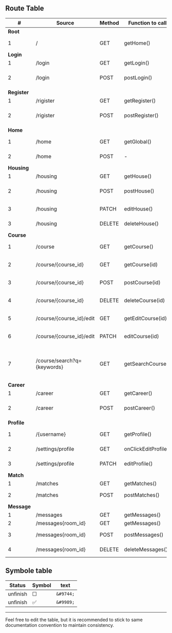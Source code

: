 ## Route Table 
| #  | Source | Method | Function to call | Destination  | Description |  Checkpoint |
|-------|-------|-------|-------|-------|-------|-------|
| **Root**   |             |     |        |   |       |      |
| 1 | /  |  GET | getHome() | /home or /login | route to /home if login, else /login |&#9744;|
| **Login**   |             |     |        |   |       |      |
| 1 | /login  | GET  | getLogin()  | /login  | render login.html |&#9744;|
| 2 | /login  | POST  | postLogin()  |  /{login} or /home  | if loginError, route to /login with error message, else /home | &#9744; |
| **Register**   |             |     |        |   |       |      |
| 1 | /rigister  | GET  | getRegister()  |  /register | render regiser.html  |&#9989;|
| 2 | /rigister  | POST  | postRegister()  |  /home or /register | if registerError, route to /register with error message, else /home |&#9989;|
| **Home**   |             |     |        |   |       |      |
| 1 | /home  | GET  | getGlobal()  |  /home or /login | if not login, route to /login, else render user.html  |&#9989;|
| 2 | /home  | POST  | - | /error | forbidden to do post request under /home |&#9989;|
| **Housing**  |      |   |     |  |   |   |
| 1 | /housing  | GET  | getHouse() | /housing | render housing.html |&#9744;|
| 2 | /housing  | POST  | postHouse() | /housing | create a housing post or leave comment on existing post  |&#9744;|
| 3 | /housing  | PATCH  | editHouse() | /housing | edit a housing post or comment |&#9744;|
| 3 | /housing  | DELETE  | deleteHouse() | /housing | delete a housing post or comment |&#9744;|
| **Course**  |      |   |     |  |   |   |
| 1 | /course  | GET  | getCourse() | /course | render course.html (user following's course) |&#9744;|
| 2 | /course/{course_id}  | GET  | getCourse(id) | /course/{course_id}  | render coursePage.html (visualized with data crawl from FCE!!!)|&#9744;|
| 3 | /course/{course_id}  | POST  | postCourse(id) | /course/{course_id}  | leave comment under the post |&#9744;|
| 4 | /course/{course_id}  | DELETE | deleteCourse(id) | /course | After deleting the post, goes go back to global course page |&#9744;|
| 5 | /course/{course_id}/edit  | GET | getEditCourse(id) | /course/{course_id}/edit  | pop up edit window of a post |&#9744;|
| 6 | /course/{course_id}/edit  | PATCH | editCourse(id) | /course/{course_id} | After editing the post, goes go back to /course/{course_id} |&#9744;|
| 7 | /course/search?q={keywords}  | GET  | getSearchCourse() | /course/search?q={keywords} | render courseSearch.html(maybe add advanced filter(date, deparment, credit, etc) if schedule allow ) |&#9744;|
| **Career** |      |   |     |  |   |   |
| 1 | /career  | GET  | getCareer() | /career | render career.html |&#9744;|
| 2 | /career  | POST  | postCareer() | /career | create a career post or leave comment on existing post
| **Profile**   |             |     |        |   |       |      |
| 1 | /{username}  | GET  | getProfile() | /{username} | render profile.html(view only) |&#9744;|
| 2 | /settings/profile | GET  | onClickEditProfile() | /settings/profile  | when click edit button, pop up profileEdit.html | &#9744; |
| 3 | /settings/profile | PATCH  | editProfile() | /{username} | edit profile data and rerender profile.html | &#9744; |
| **Match**  |      |   |     |  |   |   |
| 1 | /matches  | GET  | getMatches()| /matches | render matches.html |&#9744;|
| 2 | /matches  | POST  | postMatches()| /matches | send like to the crush and wait for the match |&#9744;|
| **Message**  |      |   |     |  |   |   |
| 1 | /messages  | GET  | getMessages()| /messages  | when # of chatroom = 0  |&#9744;|
| 2 | /messages{room_id}  | GET  | getMessages()| /messages{room_id}  | render message.html  |&#9744;|
| 3 | /messages{room_id}  | POST  | postMessages()| /messages{room_id} | send message to chatroom |&#9744;|
| 4 | /messages{room_id}  | DELETE  | deleteMessages()| /messages{room_id} | delete message of chatroom |&#9744;|


## Symbole table
|Status|Symbol|text|
|---|---|---|
|unfinish|&#9744;|`&#9744;`|
|unfinish|&#9989;|`&#9989;`|


---
Feel free to edit the table, but it is recommended to stick to same documentation convention to maintain consistency.


